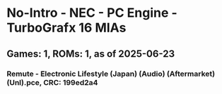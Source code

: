 # No-Intro - NEC - PC Engine - TurboGrafx 16 MIAs
## Games: 1, ROMs: 1, as of 2025-06-23

### Remute - Electronic Lifestyle (Japan) (Audio) (Aftermarket) (Unl).pce, CRC: 199ed2a4
